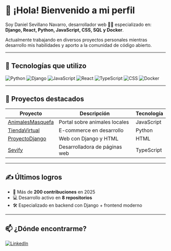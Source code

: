 # 👋 ¡Hola! Bienvenido a mi perfil

Soy Daniel Sevillano Navarro, desarrollador web 🧑‍💻 especializado en:
**Django, React, Python, JavaScript, CSS, SQL y Docker**.

Actualmente trabajando en diversos proyectos personales mientras desarrollo mis habilidades y aporto a la comunidad de código abierto.

---

## 🚀 Tecnologías que utilizo

![Python](https://img.shields.io/badge/-Python-3776AB?style=for-the-badge&logo=python&logoColor=white)
![Django](https://img.shields.io/badge/-Django-092E20?style=for-the-badge&logo=django)
![JavaScript](https://img.shields.io/badge/-JavaScript-F7DF1E?style=for-the-badge&logo=javascript&logoColor=black)
![React](https://img.shields.io/badge/-React-20232A?style=for-the-badge&logo=react&logoColor=61DAFB)
![TypeScript](https://img.shields.io/badge/-TypeScript-007ACC?style=for-the-badge&logo=typescript&logoColor=white)
![CSS](https://img.shields.io/badge/-CSS3-1572B6?style=for-the-badge&logo=css3)
![Docker](https://img.shields.io/badge/-Docker-2496ED?style=for-the-badge&logo=docker)

---

## 📂 Proyectos destacados

| Proyecto | Descripción | Tecnología |
|---------|-------------|------------|
| [AnimalesMasquefa](https://github.com/DsevillanoNavarro/AnimalesMasquefa) | Portal sobre animales locales | JavaScript |
| [TiendaVirtual](https://github.com/DsevillanoNavarro/TiendaVirtual) | E-commerce en desarrollo | Python |
| [ProyectoDjango](https://github.com/DsevillanoNavarro/ProyectoDjango) | Web con Django y HTML | HTML |
| [Sevify](https://github.com/DsevillanoNavarro/Sevify) | Desarrolladora de páginas web | TypeScript |

---

## ✍️ Últimos logros

- 🔨 Más de **200 contribuciones** en 2025
- 💻 Desarrollo activo en **8 repositorios**
- 🛠️ Especializado en backend con Django + frontend moderno

---

## 📫 ¿Dónde encontrarme?

[![LinkedIn](https://img.shields.io/badge/-LinkedIn-0077B5?style=flat-square&logo=linkedin&logoColor=white)](https://www.linkedin.com/in/danielsevillanonavarro/)
